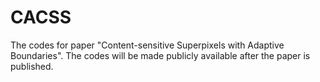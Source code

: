 # CACSS
The codes for paper "Content-sensitive Superpixels with Adaptive Boundaries".
The codes will be made publicly available after the paper is published.
